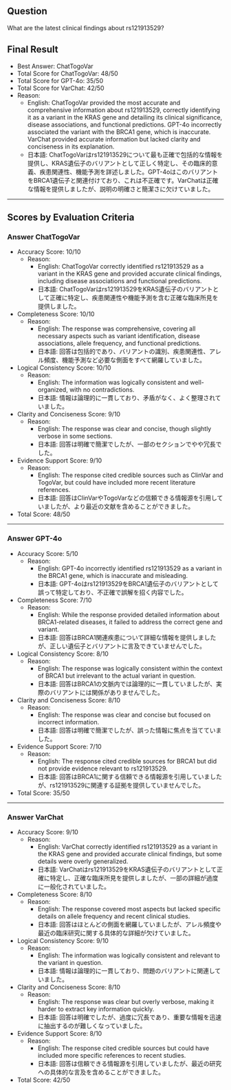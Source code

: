 ## Question

What are the latest clinical findings about rs121913529?

## Final Result

- Best Answer: ChatTogoVar
- Total Score for ChatTogoVar: 48/50
- Total Score for GPT-4o: 35/50
- Total Score for VarChat: 42/50
- Reason:
  - English: ChatTogoVar provided the most accurate and comprehensive information about rs121913529, correctly identifying it as a variant in the KRAS gene and detailing its clinical significance, disease associations, and functional predictions. GPT-4o incorrectly associated the variant with the BRCA1 gene, which is inaccurate. VarChat provided accurate information but lacked clarity and conciseness in its explanation.
  - 日本語: ChatTogoVarはrs121913529について最も正確で包括的な情報を提供し、KRAS遺伝子のバリアントとして正しく特定し、その臨床的意義、疾患関連性、機能予測を詳述しました。GPT-4oはこのバリアントをBRCA1遺伝子と関連付けており、これは不正確です。VarChatは正確な情報を提供しましたが、説明の明確さと簡潔さに欠けていました。

---

## Scores by Evaluation Criteria

### Answer ChatTogoVar
- Accuracy Score: 10/10
  - Reason: 
    - English: ChatTogoVar correctly identified rs121913529 as a variant in the KRAS gene and provided accurate clinical findings, including disease associations and functional predictions.
    - 日本語: ChatTogoVarはrs121913529をKRAS遺伝子のバリアントとして正確に特定し、疾患関連性や機能予測を含む正確な臨床所見を提供しました。
- Completeness Score: 10/10
  - Reason: 
    - English: The response was comprehensive, covering all necessary aspects such as variant identification, disease associations, allele frequency, and functional predictions.
    - 日本語: 回答は包括的であり、バリアントの識別、疾患関連性、アレル頻度、機能予測など必要な側面をすべて網羅していました。
- Logical Consistency Score: 10/10
  - Reason: 
    - English: The information was logically consistent and well-organized, with no contradictions.
    - 日本語: 情報は論理的に一貫しており、矛盾がなく、よく整理されていました。
- Clarity and Conciseness Score: 9/10
  - Reason: 
    - English: The response was clear and concise, though slightly verbose in some sections.
    - 日本語: 回答は明確で簡潔でしたが、一部のセクションでやや冗長でした。
- Evidence Support Score: 9/10
  - Reason: 
    - English: The response cited credible sources such as ClinVar and TogoVar, but could have included more recent literature references.
    - 日本語: 回答はClinVarやTogoVarなどの信頼できる情報源を引用していましたが、より最近の文献を含めることができました。
- Total Score: 48/50

---

### Answer GPT-4o
- Accuracy Score: 5/10
  - Reason: 
    - English: GPT-4o incorrectly identified rs121913529 as a variant in the BRCA1 gene, which is inaccurate and misleading.
    - 日本語: GPT-4oはrs121913529をBRCA1遺伝子のバリアントとして誤って特定しており、不正確で誤解を招く内容でした。
- Completeness Score: 7/10
  - Reason: 
    - English: While the response provided detailed information about BRCA1-related diseases, it failed to address the correct gene and variant.
    - 日本語: 回答はBRCA1関連疾患について詳細な情報を提供しましたが、正しい遺伝子とバリアントに言及できていませんでした。
- Logical Consistency Score: 8/10
  - Reason: 
    - English: The response was logically consistent within the context of BRCA1 but irrelevant to the actual variant in question.
    - 日本語: 回答はBRCA1の文脈内では論理的に一貫していましたが、実際のバリアントには関係がありませんでした。
- Clarity and Conciseness Score: 8/10
  - Reason: 
    - English: The response was clear and concise but focused on incorrect information.
    - 日本語: 回答は明確で簡潔でしたが、誤った情報に焦点を当てていました。
- Evidence Support Score: 7/10
  - Reason: 
    - English: The response cited credible sources for BRCA1 but did not provide evidence relevant to rs121913529.
    - 日本語: 回答はBRCA1に関する信頼できる情報源を引用していましたが、rs121913529に関連する証拠を提供していませんでした。
- Total Score: 35/50

---

### Answer VarChat
- Accuracy Score: 9/10
  - Reason: 
    - English: VarChat correctly identified rs121913529 as a variant in the KRAS gene and provided accurate clinical findings, but some details were overly generalized.
    - 日本語: VarChatはrs121913529をKRAS遺伝子のバリアントとして正確に特定し、正確な臨床所見を提供しましたが、一部の詳細が過度に一般化されていました。
- Completeness Score: 8/10
  - Reason: 
    - English: The response covered most aspects but lacked specific details on allele frequency and recent clinical studies.
    - 日本語: 回答はほとんどの側面を網羅していましたが、アレル頻度や最近の臨床研究に関する具体的な詳細が欠けていました。
- Logical Consistency Score: 9/10
  - Reason: 
    - English: The information was logically consistent and relevant to the variant in question.
    - 日本語: 情報は論理的に一貫しており、問題のバリアントに関連していました。
- Clarity and Conciseness Score: 8/10
  - Reason: 
    - English: The response was clear but overly verbose, making it harder to extract key information quickly.
    - 日本語: 回答は明確でしたが、過度に冗長であり、重要な情報を迅速に抽出するのが難しくなっていました。
- Evidence Support Score: 8/10
  - Reason: 
    - English: The response cited credible sources but could have included more specific references to recent studies.
    - 日本語: 回答は信頼できる情報源を引用していましたが、最近の研究への具体的な言及を含めることができました。
- Total Score: 42/50